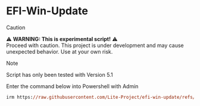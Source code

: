 # EFI-Win-Update

>[!CAUTION]
>⚠️ **WARNING: This is experimental script!** ⚠️  
>Proceed with caution. This project is under development and may cause unexpected behavior. Use at your own risk.

>[!NOTE]
>Script has only been tested with Version 5.1

Enter the command below into Powershell with Admin
```ps
irm https://raw.githubusercontent.com/Lite-Project/efi-win-update/refs/heads/main/main | iex
```


